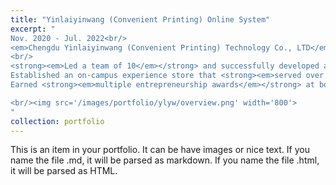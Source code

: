 ```yaml
---
title: "Yinlaiyinwang (Convenient Printing) Online System"
excerpt: "
Nov. 2020 - Jul. 2022<br/>
<em>Chengdu Yinlaiyinwang (Convenient Printing) Technology Co., LTD</em> <br/>
<br/>
<strong><em>Led a team of 10</em></strong> and successfully developed an intelligent online printing system called Yinlaiyinwang, transforming traditional offline printers into <strong><em>internet-connected smart devices</em></strong>.<br/>
Established an on-campus experience store that <strong><em>served over 100,000 students</em></strong> and <strong><em>offered more than 15 part-time job opportunities</em></strong> in campus.<br/>
Earned <strong><em>multiple entrepreneurship awards</em></strong> at both the college and university levels.<br/>

<br/><img src='/images/portfolio/ylyw/overview.png' width='800'>
"
collection: portfolio
---
```


This is an item in your portfolio. It can be have images or nice text. If you name the file .md, it will be parsed as markdown. If you name the file .html, it will be parsed as HTML. 
